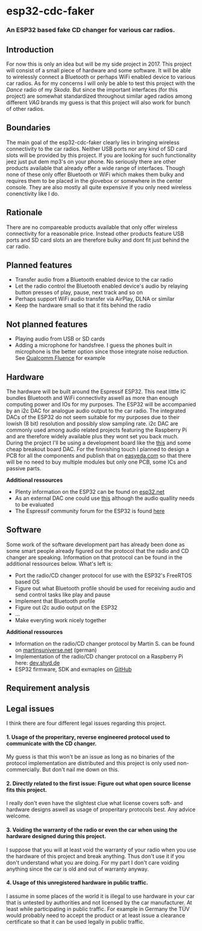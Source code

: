 # esp32-cdc-faker
### An ESP32 based fake CD changer for various car radios.

## Introduction
For now this is only an idea but will be my side project in 2017. This project will consist of a small piece of hardware and some software. It will be able to wirelessly connect a Bluetooth or perhaps WiFi enabled device to various car radios. As for my concerns I will only be able to test this project with the *Dance* radio of my *Skoda*. But since the important interfaces (for this project) are somewhat standardized throughout similar aged radios among different *VAG* brands my guess is that this project will also work for bunch of other radios.

## Boundaries
The main goal of the esp32-cdc-faker clearly lies in bringing wireless connectivity to the car radios. Neither USB ports nor any kind of SD card slots will be provided by this project. If you are looking for such functionality jeez just put dem mp3's on your phone. No seriously there are other products available that already offer a wide range of interfaces. Though none of these only offer Bluetooth or WiFi which makes them bulky and requires them to be placed in the glovebox or somewhere in the center console. They are also mostly all quite expensive if you only need wireless conenctivity like I do.

## Rationale
There are no compareable products available that only offer wireless connectivity for a reasonable price. Instead other products feature USB ports and SD card slots an are therefore bulky and dont fit just behind the car radio.

## Planned features
* Transfer audio from a Bluetooth enabled device to the car radio
* Let the radio control the Bluetooth enabled device's audio by relaying button presses of play, pause, next track and so on
* Perhaps support WiFi audio transfer via AirPlay, DLNA or similar
* Keep the hardware small so that it fits behind the radio

## Not planned features
* Playing audio from USB or SD cards
* Adding a microphone for handsfree. I guess the phones built in microphone is the better option since those integrate noise reduction. See [Qualcomm Fluence](https://www.google.de/url?sa=t&rct=j&q=&esrc=s&source=web&cd=1&cad=rja&uact=8&ved=0ahUKEwijuOet-PDQAhUpIcAKHa6wCPgQFggcMAA&url=https%3A%2F%2Fwww.qualcomm.com%2Fmedia%2Fdocuments%2Ffiles%2Fhd-voice.ppt&usg=AFQjCNH6eloYGQNyGbhkG1lk4fI2Fb9SGA) for example

## Hardware
The hardware will be built around the Espressif ESP32. This neat little IC bundles Bluetooth and WiFi connectivity aswell as more than enough computing power and IOs for my purposes. The ESP32 will be accompanied by an i2c DAC for analogue audio output to the car radio. The integrated DACs of the ESP32 do not seem suitable for my purposes due to their lowish (8 bit) resolution and possibly slow sampling rate. i2c DAC are commonly used among audio related projects featuring the Raspberry Pi and are therefore widely available plus they wont set you back much. During the project I'll be using a development board like the [this](https://www.adafruit.com/products/3269) and some cheap breakout board DAC. For the finnishing touch I planned to design a PCB for all the components and publish that on [easyeda.com](https://easyeda.com/) so that there will be no need to buy multiple modules but only one PCB, some ICs and passive parts.

**Additional ressources**
* Plenty information on the ESP32 can be found on [esp32.net](http://esp32.net/)
* As an external DAC one could use [this](https://www.aliexpress.com/item/Raspberry-Pi-pHAT-Sound-Card-I2S-interface-PCM5102-DAC-Module-24-bit-Audio-Board-With-Stereo/32742608325.html?spm=2114.01010208.3.11.ddyYMk&ws_ab_test=searchweb0_0,searchweb201602_1_116_10065_117_10068_114_115_113_10084_10083_10080_10082_10081_10060_10061_10062_10056_10055_10054_10059_10099_10078_10079_10073_10100_10096_10070_423_10052_10050_424_10051,searchweb201603_8&btsid=bb11f509-3b4e-4445-ac5f-50921a1462d9) although the audio quallity needs to be evaluated
* The Espressif community forum for the ESP32 is found [here](http://esp32.com/)

## Software
Some work of the software development part has already been done as some smart people already figured out the protocol that the radio and CD changer are speaking. Information on that protocol can be found in the additional ressources below. What's left is:
* Port the radio/CD changer protocol for use with the ESP32's FreeRTOS based OS
* Figure out what Bluetooth profile should be used for receiving audio and send control tasks like play and pause
* Implement that Bluetooth profile
* Figure out i2c audio output on the ESP32
* ...
* Make everyting work nicely together

**Additional ressources**
* Information on the radio/CD changer protocol by Martin S. can be found on [martinsuniverse.net](http://martinsuniverse.de/projekte/cdc_protokoll/cdc_protokoll.html) (german)
* Implementation of the radio/CD changer protocol on a Raspberry Pi here: [dev.shyd.de](http://dev.shyd.de/2013/09/avr-raspberry-pi-vw-beta-vag-cdc-faker/)
* ESP32 firmware, SDK and exmaples on [GitHub](https://github.com/espressif/esp-idf)

## Requirement analysis

## Legal issues

I think there are four different legal issues regarding this project.

#### 1. Usage of the properitary, reverse engineered protocol used to communicate with the CD changer.

 My guess is that this won't be an issue as long as no binaries of the protocol implementation are distributed and this project is only used non-commercially. But don't nail me down on this.

#### 2. Directly related to the first issue: Figure out what open source license fits this project.

 I really don't even have the slightest clue what license covers soft- and hardware designs aswell as usage of properitary protocols best. Any advice welcome.

#### 3. Voiding the warranty of the radio or even the car when using the hardware designed during this project.

 I suppose that you will at least void the warranty of your radio when you use the hardware of this project and break anything. Thus don't use it if you don't understand what you are doing. For my part I don't care voiding anything since the car is old and out of warranty anyway.

#### 4. Usage of this unregistered hardware in public traffic.

 I assume in some places of the world it is illegal to use hardware in your car that is untested by authorities and not licensed by the car manufacturer. At least while participating in public traffic. For example in Germany the TÜV would probably need to accept the product or at least issue a clearance certificate so that it can be used legally in public traffic.

